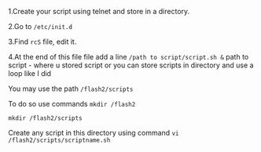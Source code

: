 1.Create your script using telnet and store in a directory.

2.Go to `/etc/init.d`

3.Find `rcS` file, edit it. 

4.At the end of this file file add a line
`/path to script/script.sh &`
path to script - where u stored script
or you can store scripts in directory and use a loop like I did

You may use the path `/flash2/scripts`

To do so use commands
`mkdir /flash2`

`mkdir /flash2/scripts`

Create any script in this directory using command 
`vi /flash2/scripts/scriptname.sh`






